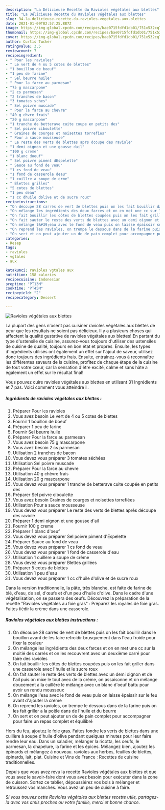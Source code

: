 ```yaml
---
description: "La Délicieuse Recette du Ravioles végétales aux blettes"
title: "La Délicieuse Recette du Ravioles végétales aux blettes"
slug: 34-la-delicieuse-recette-du-ravioles-vegetales-aux-blettes
date: 2021-01-09T02:57:25.887Z
image: https://img-global.cpcdn.com/recipes/bae0715fdfd1db01/751x532cq70/ravioles-vegetales-aux-blettes-photo-principale-de-la-recette.jpg
thumbnail: https://img-global.cpcdn.com/recipes/bae0715fdfd1db01/751x532cq70/ravioles-vegetales-aux-blettes-photo-principale-de-la-recette.jpg
cover: https://img-global.cpcdn.com/recipes/bae0715fdfd1db01/751x532cq70/ravioles-vegetales-aux-blettes-photo-principale-de-la-recette.jpg
author: Curtis Tucker
ratingvalue: 3.5
reviewcount: 7
recipeingredient:
- " Pour les ravioles"
- " Le vert de 4 ou 5 cotes de blettes"
- "1 bouillon de boeuf"
- "1 peu de farine"
- " Sel beurre huile"
- " Pour la farce au parmesan"
- "75 g mascarpone"
- "2 cs parmesan"
- "2 tranches de bacon"
- "3 tomates sches"
- " Sel poivre muscade"
- " Pour la farce au chevre"
- "40 g chvre frais"
- "20 g mascarpone"
- "1 tranche de betterave cuite coupe en petits des"
- " Sel poivre ciboulette"
- " Graines de courges et noisettes torrefies"
- " Pour a sauce mousseuse"
- " Le reste des verts de blettes aprs dcoupe des raviole"
- "1 demi oignon et une gousse dail"
- "100 g creme"
- "1 blanc doeuf"
- " Sel poivre piment dEspelette"
- " Sauce au fond de veau"
- "1 cs fond de veau"
- "1 fond de casserole deau"
- "1 cuillre a soupe de crme"
- " Blettes grilles"
- "5 cotes de blettes"
- "1 peu deau"
- "1 cc dhuile dolive et de sucre roux"
recipeinstructions:
- "On découpe 28 carrés de vert de blettes puis on les fait bouillir dans le bouillon avant de les faire refroidir brusquement dans l&#39;eau froide pour fixer la couleur"
- "On mélange les ingrédients des deux farces et on en met une cc sur la moitié des carrés et on les recouvrent avec un deuxième carré pour faire des ravioles"
- "On fait bouillir les côtes de blettes coupées puis on les fait griller dans une casserole avec l&#39;huile et le sucre roux"
- "On fait sauter le reste des verts de blettes avec un demi oignon et de l&#39;ail puis on mixe le tout avec de la crème, on assaisonne et on mélange doucement a la cuillère le mélange avec un blanc d&#39;oeuf battu pour avoir un rendu mousseux"
- "On mélange l&#39;eau avec le fond de veau puis on laisse épaissir sur le feu avant d&#39;ajouter la creme"
- "On reprend les ravioles, on trempe le dessous dans de la farine puis on les fait griller a la poêle dans de l&#39;huile et du beurre"
- "On sert et on peut ajouter un de de pain complet pour accompagner pour faire un repas complet et équilibré"
categories:
- Resep
tags:
- ravioles
- vgtales
- aux

katakunci: ravioles vgtales aux 
nutrition: 158 calories
recipecuisine: Indonesian
preptime: "PT13M"
cooktime: "PT45M"
recipeyield: "2"
recipecategory: Dessert

---
```



![Ravioles végétales aux blettes](https://img-global.cpcdn.com/recipes/bae0715fdfd1db01/751x532cq70/ravioles-vegetales-aux-blettes-photo-principale-de-la-recette.jpg)

La plupart des gens n'osent pas cuisiner ravioles végétales aux blettes de peur que les résultats ne soient pas délicieux. Il y a plusieurs choses qui affectent la qualité gustative de ravioles végétales aux blettes! En partant du type d'ustensile de cuisine, assurez-vous toujours d'utiliser des ustensiles de cuisine de qualité, toujours en bon état et propres. Ensuite, les types d'ingrédients utilisés ont également un effet sur l'ajout de saveur, utilisez donc toujours des ingrédients frais. Ensuite, entraînez-vous à reconnaître les différentes saveurs de la cuisine, profitez de chaque étape de la cuisine de tout votre cœur, car la sensation d'être excité, calme et sans hâte a également un effet sur le résultat final!

<!--inarticleads1-->

Vous pouvez cuire ravioles végétales aux blettes en utilisant 31 Ingrédients et 7 pas. Voici comment vous atteindre il.

##### Ingrédients de ravioles végétales aux blettes :

1. Préparer  Pour les ravioles
1. Vous avez besoin  Le vert de 4 ou 5 cotes de blettes
1. Fournir 1 bouillon de boeuf
1. Préparer 1 peu de farine
1. Fournir  Sel beurre huile
1. Préparer  Pour la farce au parmesan
1. Vous avez besoin 75 g mascarpone
1. Vous avez besoin 2 cs parmesan
1. Utilisation 2 tranches de bacon
1. Vous devez vous préparer 3 tomates séchées
1. Utilisation  Sel poivre muscade
1. Préparer  Pour la farce au chevre
1. Utilisation 40 g chèvre frais
1. Utilisation 20 g mascarpone
1. Vous devez vous préparer 1 tranche de betterave cuite coupée en petits des
1. Préparer  Sel poivre ciboulette
1. Vous avez besoin  Graines de courges et noisettes torrefiées
1. Utilisation  Pour a sauce mousseuse
1. Vous devez vous préparer  Le reste des verts de blettes après découpe des raviole
1. Préparer 1 demi oignon et une gousse d&#39;ail
1. Fournir 100 g creme
1. Préparer 1 blanc d&#39;oeuf
1. Vous devez vous préparer  Sel poivre piment d&#39;Espelette
1. Préparer  Sauce au fond de veau
1. Vous devez vous préparer 1 cs fond de veau
1. Vous devez vous préparer 1 fond de casserole d&#39;eau
1. Utilisation 1 cuillère a soupe de crème
1. Vous devez vous préparer  Blettes grillées
1. Préparer 5 cotes de blettes
1. Utilisation 1 peu d&#39;eau
1. Vous devez vous préparer 1 cc d&#39;huile d&#39;olive et de sucre roux


Dans la version traditionnelle, la pâte, très blanche, est faite de farine de blé, d&#39;eau, de sel, d&#39;œufs et d&#39;un peu d&#39;huile d&#39;olive. Dans le cadre d&#39;une végétalisation, on se passera des œufs. Découvrez la préparation de la recette &#34;Ravioles végétales au foie gras&#34; : Préparez les royales de foie gras. Faites tiédir la crème dans une casserole. 

<!--inarticleads2-->

##### Ravioles végétales aux blettes instructions :

1. On découpe 28 carrés de vert de blettes puis on les fait bouillir dans le bouillon avant de les faire refroidir brusquement dans l&#39;eau froide pour fixer la couleur
1. On mélange les ingrédients des deux farces et on en met une cc sur la moitié des carrés et on les recouvrent avec un deuxième carré pour faire des ravioles
1. On fait bouillir les côtes de blettes coupées puis on les fait griller dans une casserole avec l&#39;huile et le sucre roux
1. On fait sauter le reste des verts de blettes avec un demi oignon et de l&#39;ail puis on mixe le tout avec de la crème, on assaisonne et on mélange doucement a la cuillère le mélange avec un blanc d&#39;oeuf battu pour avoir un rendu mousseux
1. On mélange l&#39;eau avec le fond de veau puis on laisse épaissir sur le feu avant d&#39;ajouter la creme
1. On reprend les ravioles, on trempe le dessous dans de la farine puis on les fait griller a la poêle dans de l&#39;huile et du beurre
1. On sert et on peut ajouter un de de pain complet pour accompagner pour faire un repas complet et équilibré


Hors du feu, ajoutez le foie gras. Faites fondre les verts de blettes dans une cuillère à soupe d&#39;huile d&#39;olive pendant quelques minutes pour leur faire rendre leur eau. Dans un saladier, mélanger la ricotta, les oeufs, le parmesan, la chapelure, la farine et les épices. Mélangez bien, ajoutez les épinards et mélangez à nouveau. ravioles aux herbes, feuilles de blettes, épinards, lait, plat. Cuisine et Vins de France : Recettes de cuisine traditionnelles. 

<!--inarticleads1-->

<p>
Depuis que vous avez revu la recette Ravioles végétales aux blettes et que vous avez le savoir-faire dont vous avez besoin pour exécuter dans la zone de cuisson. Sortez ce tablier, dépoussiérez vos bols à mélanger et retroussez vos manches. Vous avez un peu de cuisine à faire.
</p>

<p>
<i>Si vous trouvez cette Ravioles végétales aux blettes recette utile, partagez-la avec vos amis proches ou votre famille, merci et bonne chance.</i>
</p>
